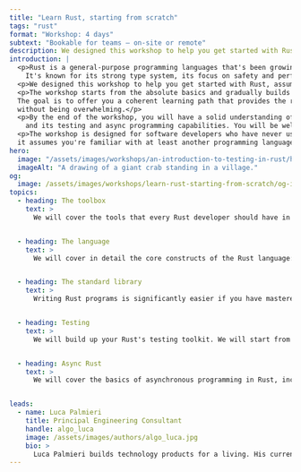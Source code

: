 ```yaml
---
title: "Learn Rust, starting from scratch"
tags: "rust"
format: "Workshop: 4 days"
subtext: "Bookable for teams – on-site or remote"
description: We designed this workshop to help you get started with Rust, assuming no prior knowledge of the language. The workshop starts from the absolute basics and gradually builds up to more advanced topics.
introduction: |
  <p>Rust is a general-purpose programming languages that's been growing in popularity over the past few years.
    It's known for its strong type system, its focus on safety and performance, and its modern tooling.</p>
  <p>We designed this workshop to help you get started with Rust, assuming no prior knowledge of the language.</p>
  <p>The workshop starts from the absolute basics and gradually builds up to more advanced topics, interleaving theory with practice.</p>
  The goal is to offer you a coherent learning path that provides the right level of challenge at every step, 
  without being overwhelming.</p>
  <p>By the end of the workshop, you will have a solid understanding of the Rust language, its standard library,
    and its testing and async programming capabilities. You will be well equipped to start your Rust journey!</p>
  <p>The workshop is designed for software developers who have never used Rust before, but 
  it assumes you're familiar with at least another programming language.</p>
hero:
  image: "/assets/images/workshops/an-introduction-to-testing-in-rust/header-background.jpg"
  imageAlt: "A drawing of a giant crab standing in a village."
og:
  image: /assets/images/workshops/learn-rust-starting-from-scratch/og-image.jpg
topics:
  - heading: The toolbox
    text: >
      We will cover the tools that every Rust developer should have in their toolbox: <code>rustup</code> (toolchain management), <code>cargo</code> (build system and package manager),  <code>clippy</code> (linter), <code>rustfmt</code> (formatter), and <code>rustdoc</code> (documentation generator).


  - heading: The language
    text: >
      We will cover in detail the core constructs of the Rust language: syntax, control flow, pattern matching, type system (traits), ownership and borrowing, polymorphism (generics and trait objects), closures and `Fn*` traits, and panics.


  - heading: The standard library
    text: >
      Writing Rust programs is significantly easier if you have mastered the standard library. We will cover the most important parts of the standard library, including: primitive types, strings and string slices, collections and iterators, conversion traits, smart pointers (<code>Box</code>, <code>Arc</code>, <code>Rc</code>), nullability handling (<code>Option</code>), error handling (<code>Result</code>), and concurrency primitives (threads, channels, locks).


  - heading: Testing
    text: >
      We will build up your Rust's testing toolkit. We will start from scratch, with your first unit test. By the end, you will have a comprehensive understanding of the available  test types, the best practices in terms of test organization as well as their runtime implications. You will be well equipped for the testing challenges ahead of you!


  - heading: Async Rust
    text: >
      We will cover the basics of asynchronous programming in Rust, including:  the <code>Future</code> trait, <code>async</code> functions, the <code>.await</code> operator, spawning tasks, an overview of <code>tokio</code> (the most popular async runtime in Rust), as well as common pitfalls.


leads:
  - name: Luca Palmieri
    title: Principal Engineering Consultant
    handle: algo_luca
    image: /assets/images/authors/algo_luca.jpg
    bio: >
      Luca Palmieri builds technology products for a living. His current focus is on backend development,  software architecture and the Rust programming language. He is the author of "Zero to Production in Rust".
---
```


<!--break-->
